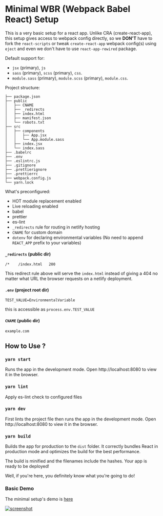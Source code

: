 <!--
Author: chankruze (chankruze@geekofia.in)
Created: Tue Nov 24 2020 10:53:42 GMT+0530 (India Standard Time)

Copyright (c) Geekofia 2020 and beyond
-->

# Minimal WBR (Webpack Babel React) Setup

This is a very basic setup for a react app. Unlike CRA (create-react-app), this setup gives access to webpack config directly, so we **DON'T** have to fork the `react-scripts` or tweak `create-react-app` webpack config(s) using `eject` and even we don't have to use `react-app-rewired` package.

Default support for:

- `jsx` (primary), `js`
- `sass` (primary), `scss` (primary), `css`.
- `module.sass` (primary), `module.scss` (primary), `module.css`.

Project structure:

```
├── package.json
├── public
│   ├── CNAME
│   ├── _redirects
│   ├── index.html
│   ├── manifest.json
│   └── robots.txt
├── src
│   ├── components
│   │   ├── App.jsx
│   │   └── App.module.sass
│   ├── index.jsx
│   └── index.sass
├── .babelrc
├── .env
├── .eslintrc.js
├── .gitignore
├── .prettierignore
├── .prettierrc
├── webpack.config.js
└── yarn.lock
```

What's preconfigured:

- HOT module replacement enabled
- Live reloading enabled
- babel
- prettier
- es-lint
- `_redirects` rule for routing in netlify hosting
- `CNAME` for custom domain
- `dotenv` for declaring environmental variables (No need to append `REACT_APP` prefix to your variables)

#### `_redirects` (public dir)

```
/*    /index.html   200
```

This redirect rule above will serve the `index.html` instead of giving a 404 no matter what URL the browser requests on a netlify deployment.

#### `.env` (project root dir)

```
TEST_VALUE=EnvironmentalVariable
```

this is accessible as `process.env.TEST_VALUE`

#### `CNAME` (public dir)

```
example.com
```

## How to Use ?

### `yarn start`

Runs the app in the development mode.
Open http://localhost:8080 to view it in the browser.

### `yarn lint`

Apply es-lint check to configured files

### `yarn dev`

First lints the project file then runs the app in the development mode.
Open http://localhost:8080 to view it in the browser.

### `yarn build`

Builds the app for production to the `dist` folder.
It correctly bundles React in production mode and optimizes the build for the best performance.

The build is minified and the filenames include the hashes.
Your app is ready to be deployed!

Well, if you're here, you definitely know what you're going to do!

### Basic Demo

The minimal setup's demo is [here](https://mwbr.netlify.app/)

[![screenshot](https://res.cloudinary.com/chankruze/image/upload/v1606197207/github/Chankruze-s-Minimal-WBR-Setup.png)](https://mwbr.netlify.app/)
